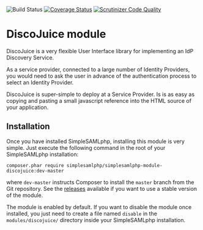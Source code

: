 ![Build Status](https://github.com/simplesamlphp/simplesamlphp-module-discojuice/workflows/CI/badge.svg?branch=master)
[![Coverage Status](https://codecov.io/gh/simplesamlphp/simplesamlphp-module-discojuice/branch/master/graph/badge.svg)](https://codecov.io/gh/simplesamlphp/simplesamlphp-module-discojuice)
[![Scrutinizer Code Quality](https://scrutinizer-ci.com/g/simplesamlphp/simplesamlphp-module-discojuice/badges/quality-score.png?b=master)](https://scrutinizer-ci.com/g/simplesamlphp/simplesamlphp-module-discojuice/?branch=master)

DiscoJuice module
=================

DiscoJuice is a very flexible User Interface library for implementing an IdP Discovery Service.

As a service provider, connected to a large number of Identity Providers, you would need to ask the user in advance of
the authentication process to select an Identity Provider.

DiscoJuice is super-simple to deploy at a Service Provider. Is is as easy as copying and pasting a small javascript
reference into the HTML source of your application.

Installation
------------

Once you have installed SimpleSAMLphp, installing this module is very simple. Just execute the following
command in the root of your SimpleSAMLphp installation:

```
composer.phar require simplesamlphp/simplesamlphp-module-discojuice:dev-master
```

where `dev-master` instructs Composer to install the `master` branch from the Git repository. See the
[releases](https://github.com/simplesamlphp/simplesamlphp-module-discojuice/releases) available if you
want to use a stable version of the module.

The module is enabled by default. If you want to disable the module once installed, you just need to create a file named
`disable` in the `modules/discojuice/` directory inside your SimpleSAMLphp installation.
